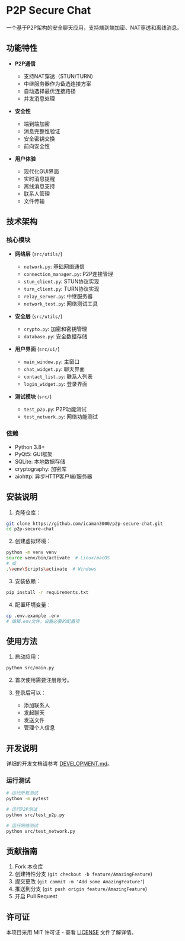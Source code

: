 # P2P Secure Chat

一个基于P2P架构的安全聊天应用，支持端到端加密、NAT穿透和离线消息。

## 功能特性

- **P2P通信**
  - 支持NAT穿透（STUN/TURN）
  - 中继服务器作为备选连接方案
  - 自动选择最优连接路径
  - 并发消息处理

- **安全性**
  - 端到端加密
  - 消息完整性验证
  - 安全密钥交换
  - 前向安全性

- **用户体验**
  - 现代化GUI界面
  - 实时消息提醒
  - 离线消息支持
  - 联系人管理
  - 文件传输

## 技术架构

### 核心模块

- **网络层** (`src/utils/`)
  - `network.py`: 基础网络通信
  - `connection_manager.py`: P2P连接管理
  - `stun_client.py`: STUN协议实现
  - `turn_client.py`: TURN协议实现
  - `relay_server.py`: 中继服务器
  - `network_test.py`: 网络测试工具

- **安全层** (`src/utils/`)
  - `crypto.py`: 加密和密钥管理
  - `database.py`: 安全数据存储

- **用户界面** (`src/ui/`)
  - `main_window.py`: 主窗口
  - `chat_widget.py`: 聊天界面
  - `contact_list.py`: 联系人列表
  - `login_widget.py`: 登录界面

- **测试模块** (`src/`)
  - `test_p2p.py`: P2P功能测试
  - `test_network.py`: 网络功能测试

### 依赖

- Python 3.8+
- PyQt5: GUI框架
- SQLite: 本地数据存储
- cryptography: 加密库
- aiohttp: 异步HTTP客户端/服务器

## 安装说明

1. 克隆仓库：
```bash
git clone https://github.com/icaman3000/p2p-secure-chat.git
cd p2p-secure-chat
```

2. 创建虚拟环境：
```bash
python -m venv venv
source venv/bin/activate  # Linux/macOS
# 或
.\venv\Scripts\activate  # Windows
```

3. 安装依赖：
```bash
pip install -r requirements.txt
```

4. 配置环境变量：
```bash
cp .env.example .env
# 编辑.env文件，设置必要的配置项
```

## 使用方法

1. 启动应用：
```bash
python src/main.py
```

2. 首次使用需要注册账号。

3. 登录后可以：
   - 添加联系人
   - 发起聊天
   - 发送文件
   - 管理个人信息

## 开发说明

详细的开发文档请参考 [DEVELOPMENT.md](DEVELOPMENT.md)。

### 运行测试

```bash
# 运行所有测试
python -m pytest

# 运行P2P测试
python src/test_p2p.py

# 运行网络测试
python src/test_network.py
```

## 贡献指南

1. Fork 本仓库
2. 创建特性分支 (`git checkout -b feature/AmazingFeature`)
3. 提交更改 (`git commit -m 'Add some AmazingFeature'`)
4. 推送到分支 (`git push origin feature/AmazingFeature`)
5. 开启 Pull Request

## 许可证

本项目采用 MIT 许可证 - 查看 [LICENSE](LICENSE) 文件了解详情。
